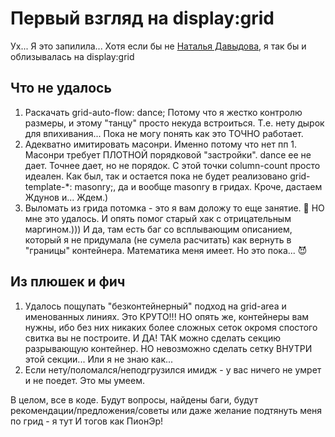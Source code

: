 # Первый взгляд на display:grid
Ух... Я это запилила... Хотя если бы не [Наталья Давыдова](https://github.com/nat-davydova), я так бы и облизывалась на display:grid

## Что не удалось
1. Раскачать grid-auto-flow: dance; Потому что я жестко контролю размеры, и этому "танцу" просто некуда встроиться. Т.е. нету дырок для впихивания... Пока не могу понять как это ТОЧНО работает.
2. Адекватно имитировать масонри. Именно потому что нет пп 1. Масонри требует ПЛОТНОЙ порядковой "застройки". dance ее не дает. Точнее дает, но не порядок. С этой точки column-count просто идеален. Как был, так и остается пока не будет реализовано grid-template-*:  masonry;, да и вообще masonry в гридах. Кроче, дастаем Ждунов и... Ждем.)
3. Выломать из грида потомка - это я вам доложу то еще занятие. 🤣
НО мне это удалось. И опять помог старый хак с отрицательным маргином.)))
И да, там есть баг со всплывающим описанием, который я не придумала (не сумела расчитать) как вернуть в "границы" контейнера. Математика меня имеет. Но это пока... 😈

## Из плюшек и фич
1. Удалось пощупать "безконтейнерный" подход на grid-area и именованных линиях. Это КРУТО!!! НО опять же, контейнеры вам нужны, ибо без них никаких более сложных сеток окромя спостого свитка вы не построите.
И ДА! ТАК можно сделать секцию разрывающую контейнер. НО невозможно сделать сетку ВНУТРИ этой секции... Или я не знаю как...
2. Если нету/поломался/неподгрузился имидж - у вас ничего не умрет и не поедет. Это мы умеем.

В целом, все в коде.
Будут вопросы, найдены баги, будут рекомендации/предложения/советы или даже желание подтянуть меня по грид - я тут И тогов как ПионЭр!
